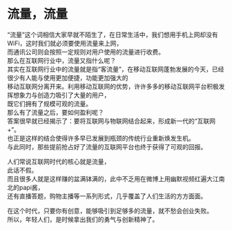 # 流量，流量  
“流量”这个词相信大家早就不陌生了，在日常生活中，我们想用手机上网却没有WiFi，这时我们就必须要使用流量来上网，  
而通讯公司则会按照一定规则对用户使用的流量进行收费。  
那么在互联网行业中，流量又指什么呢？  
其实在互联网行业中的流量就是指“客流量”，在移动互联网蓬勃发展的今天，已经很少有人能与使用更加便捷，功能更加强大的  
移动互联网分离开来。利用移动互联网的优势，许许多多的移动互联网平台积极发挥想象力与创造力吸引了大量的用户，  
既它们拥有了规模可观的流量。  
那么有了流量之后，要如何盈利呢？  
答案很早就已经揭示了：要将互联网与物联网结合起来，形成新一代的“互联网+”。  
也正是这样的结合使得许多早已发展到瓶颈的传统行业重新焕发生机。  
与此同时，那些提前抢占好了流量的互联网平台也终于获得了可观的回报。  
  
人们常说互联网时代的核心就是流量，  
此话不假。  
而且很多人就是这样赚的盆满钵满的，此中不乏用在微博上用幽默视频红遍大江南北的papi酱，  
还有直播答题，购物主播等一系列形式，几乎覆盖了人们生活的方方面面。  
  
在这个时代，只要你有创意，能够吸引到足够多的流量，就不愁会创业失败。  
所以，年轻人们，是时候拿出我们的勇气与创新精神了。
